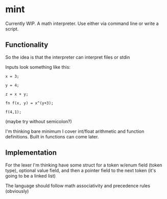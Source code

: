 # mint
Currently WIP. A math interpreter. Use either via command line or write a script.

## Functionality
So the idea is that the interpreter can interpret files or stdin


Inputs look something like this:

```
x = 3;

y = 4;

z = x + y;

fn f(x, y) = x^(y+3);

f(4,1);
```
(maybe try without semicolon?)


I'm thinking bare minimum I cover int/float arithmetic and function definitions. Built in functions can come later.

## Implementation
For the lexer I'm thinking have some struct for a token w/enum field (token type), 
optional value field, and then a pointer field to the next token (it's going to be a linked list)


The language should follow math associativity and precedence rules (obviously)
